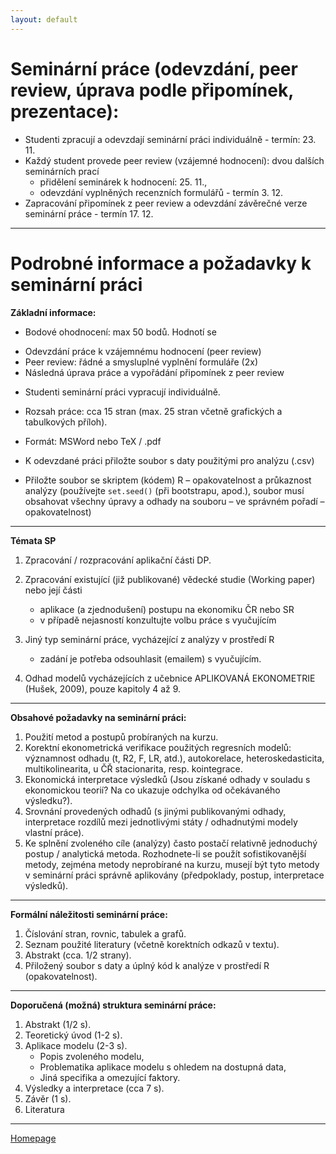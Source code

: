 ```yaml
---
layout: default
---
```


# Seminární práce (odevzdání, peer review, úprava podle připomínek, prezentace):

* Studenti zpracují a odevzdají seminární práci individuálně - termín: 23. 11.   
* Každý student provede peer review (vzájemné hodnocení): dvou dalších seminárních prací
  - přidělení seminárek k hodnocení: 25. 11.,
  - odevzdání vyplněných recenzních formulářů - termín 3. 12.
* Zapracování připomínek z peer review a odevzdání závěrečné verze seminární práce - termín 17. 12. 

---

# Podrobné informace a požadavky k seminární práci 


**Základní  informace:**

*	Bodové ohodnocení: max 50 bodů. Hodnotí se  
  +	Odevzdání práce k vzájemnému hodnocení (peer review)
  +	Peer review: řádné a smysluplné vyplnění  formuláře (2x)
  +	Následná úprava práce a vypořádání připomínek z peer review

*	Studenti seminární práci vypracují individuálně.  
*	Rozsah práce:  cca 15 stran (max. 25 stran včetně grafických a tabulkových příloh).
* Formát:  MSWord nebo TeX / .pdf

*	K odevzdané práci přiložte soubor s daty použitými pro analýzu (.csv)
*	Přiložte soubor se skriptem (kódem) R – opakovatelnost a průkaznost analýzy 
(používejte `set.seed()` (při bootstrapu, apod.), soubor musí obsahovat všechny úpravy a odhady na souboru – ve správném pořadí  – opakovatelnost)


--- 

**Témata SP**

1. Zpracování / rozpracování aplikační části DP.  
2. Zpracování existující (již publikované) vědecké studie (Working paper) nebo její části  
   - aplikace (a zjednodušení) postupu na ekonomiku ČR nebo SR
   - v případě nejasností konzultujte volbu práce s vyučujícím  

3. Jiný typ seminární práce, vycházející z analýzy v prostředí R  
   - zadání je potřeba odsouhlasit (emailem) s vyučujícím.


4. Odhad modelů vycházejících z učebnice APLIKOVANÁ EKONOMETRIE (Hušek, 2009), pouze kapitoly  4 až 9.

--- 

**Obsahové požadavky na seminární práci:**


1. Použití metod a postupů probíraných na kurzu.
2. Korektní ekonometrická verifikace použitých regresních modelů: významnost odhadu (t, R2, F, LR, atd.), autokorelace, heteroskedasticita, multikolinearita, u ČŘ stacionarita, resp. kointegrace. 
3. Ekonomická interpretace výsledků (Jsou získané odhady v souladu s ekonomickou teorií? Na co ukazuje odchylka od očekávaného výsledku?). 
4. Srovnání provedených odhadů (s jinými publikovanými odhady, interpretace rozdílů mezi jednotlivými státy / odhadnutými modely vlastní práce).
5. Ke splnění zvoleného cíle (analýzy) často postačí relativně jednoduchý postup / analytická metoda. Rozhodnete-li se použít sofistikovanější metody, zejména metody neprobírané na kurzu, musejí být tyto metody v seminární práci správně aplikovány (předpoklady, postup, interpretace výsledků).


---

**Formální náležitosti seminární práce:** 

1. Číslování stran, rovnic, tabulek a grafů.  
2. Seznam použité literatury (včetně korektních odkazů v textu).  
3. Abstrakt (cca. 1/2 strany).  
4. Přiložený soubor s daty a úplný kód k analýze v prostředí R (opakovatelnost).  

---

**Doporučená (možná) struktura seminární práce:**

1. Abstrakt (1/2 s).
2. Teoretický úvod	(1-2 s).  
3. Aplikace modelu (2-3 s).
    - Popis zvoleného modelu,
    - Problematika aplikace modelu s ohledem na dostupná data,
    - Jiná specifika a omezující faktory.
4. Výsledky a interpretace	(cca 7 s).  
5. Závěr	(1 s).  
6. Literatura


--- 

[Homepage](https://formanektomas.github.io/4EK417/)
